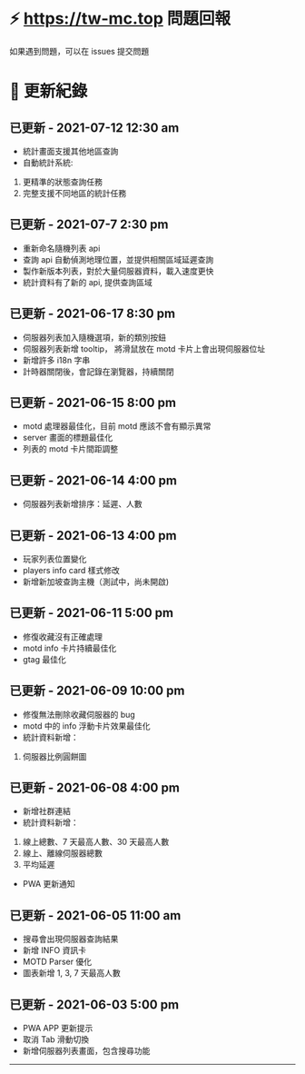 # ⚡️ https://tw-mc.top 問題回報

如果遇到問題，可以在 issues 提交問題



# 📝 更新紀錄

## 已更新 - 2021-07-12 12:30 am
* 統計畫面支援其他地區查詢
* 自動統計系統:
1. 更精準的狀態查詢任務
2. 完整支援不同地區的統計任務

## 已更新 - 2021-07-7 2:30 pm
* 重新命名隨機列表 api
* 查詢 api 自動偵測地理位置，並提供相關區域延遲查詢
* 製作新版本列表，對於大量伺服器資料，載入速度更快
* 統計資料有了新的 api, 提供查詢區域

## 已更新 - 2021-06-17 8:30 pm
* 伺服器列表加入隨機選項，新的類別按鈕
* 伺服器列表新增 tooltip， 將滑鼠放在 motd 卡片上會出現伺服器位址
* 新增許多 i18n 字串
* 計時器關閉後，會記錄在瀏覽器，持續關閉

## 已更新 - 2021-06-15 8:00 pm
* motd 處理器最佳化，目前 motd 應該不會有顯示異常
* server 畫面的標題最佳化
* 列表的 motd 卡片間距調整

## 已更新 - 2021-06-14 4:00 pm
* 伺服器列表新增排序：延遲、人數

## 已更新 - 2021-06-13 4:00 pm
* 玩家列表位置變化
* players info card 樣式修改
* 新增新加坡查詢主機（測試中，尚未開啟)

## 已更新 - 2021-06-11 5:00 pm
* 修復收藏沒有正確處理
* motd info 卡片持續最佳化
* gtag 最佳化

## 已更新 - 2021-06-09 10:00 pm
* 修復無法刪除收藏伺服器的 bug
* motd 中的 info 浮動卡片效果最佳化
* 統計資料新增：
1. 伺服器比例圓餅圖
                    
## 已更新 - 2021-06-08 4:00 pm
* 新增社群連結
* 統計資料新增：
1. 線上總數、7 天最高人數、30 天最高人數
2. 線上、離線伺服器總數
3. 平均延遲
* PWA 更新通知

## 已更新 - 2021-06-05 11:00 am
* 搜尋會出現伺服器查詢結果
* 新增 INFO 資訊卡
* MOTD Parser 優化
* 圖表新增 1, 3, 7 天最高人數

## 已更新 - 2021-06-03 5:00 pm
* PWA APP 更新提示
* 取消 Tab 滑動切換
* 新增伺服器列表畫面，包含搜尋功能
---
